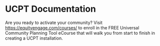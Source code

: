 # UCPT Documentation
Are you ready to activate your community? Visit https://equityengage.com/courses/ to enroll in the FREE Universal Community Planning Tool eCourse that will walk you from start to finish in creating a UCPT installation.
